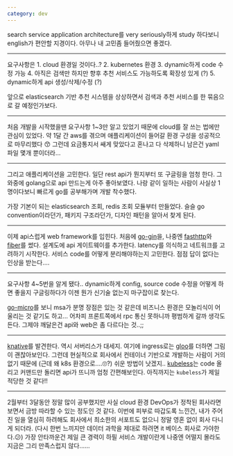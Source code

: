 ```yaml
---
category: dev
---
```


search service application architecture를 very seriously하게 study 하다보니 english가 편안할 지경이다.
아무나 내 고민좀 들어줬으면 좋겠다.

---

요구사항은 1. cloud 환경일 것이다..? 2. kubernetes 환경 3. dynamic하게 code 수정 가능 4. 아직은 검색만 하지만 향후 추천 서비스도 가능하도록 확장성 있게 (?) 5. dynamic하게 api 생성/삭제/수정 (?)

앞으로 elasticsearch 기반 추천 시스템을 상상하면서 검색과 추천 서비스를 한 묶음으로 갈 예정인가보다.

---

처음 개발을 시작했을땐 요구사항 1~3만 알고 있었기 때문에 cloud를 잘 쓰는 법에만 관심이 있었다.
약 1달 간 aws를 겪으며 애플리케이션이 들어갈 환경 구성을 성공적으로 마무리했다 😙
그런데 요금통지서 쌔게 맞았다고 혼나고 다 삭제하니 남은건 yaml 파일 몇개 뿐이더라...

---

그리고 애플리케이션을 고민한다. 일단 rest api가 뭔지부터 또 구글링을 엄청 한다.
그 와중에 golang으로 api 만드는게 아주 좋아보였다. 
나랑 같이 일하는 사람이 사실상 1명이다보니 빠르게 go를 공부해가며 개발 착수했다.

가장 기본이 되는 elasticsearch 조회, redis 조회 모듈부터 만들었다.
슬슬 go convention이라던가, 패키지 구조라던가, 디자인 패턴을 알아서 찾게 된다.

---

이제 api스럽게 web framework를 입힌다. 처음에 [go-gin](https://github.com/gin-gonic/gin)을, 
나중엔 [fasthttp](https://github.com/valyala/fasthttp)와 [fiber](https://github.com/gofiber/fiber)를 썼다.
설계도에 api 게이트웨이를 추가한다.
latency를 의식하고 네트워크를 고려하기 시작한다.
서비스 code를 어떻게 분리해야하는지 고민한다.
점점 답이 없다는 인상을 받는다....

---

요구사항 4~5번을 알게 됐다.. dynamic하게 config, source code 수정을 어떻게 하면 좋을지 구글링하다가
이젠 뭔가 신기술 없는지 마구잡이로 찾는다. 

[go-micro](https://micro.mu/)를 보니 msa가 분명 장점은 있는 것 같은데
비즈니스 환경은 모놀리식이 어울리는 것 같기도 하고... 어차피 프론트쪽에서 rpc 통신 못하니까 평범하게 갈까 생각도 든다.
그제야 깨달은건 api와 web은 좀 다르다는 것..;;

---

[knative](https://knative.dev/)를 발견한다. 역시 서버리스가 대세지.
여기에 ingress로는 [gloo](https://docs.solo.io/gloo/latest/)를 더하면 그림이 괜찮아보인다. 
그런데 현실적으로 회사에서 컨테이너 기반으로 개발하는 사람이 거의 없기 때문에 (근데 왜 k8s 환경으로....🙄?) 쉬운 방법이 낫겠지..
[kubeless](https://kubeless.io/)는 code 올리고 커맨드만 돌리면 api가 뜨니까 엄청 간편해보인다.
아직까지는 `kubeless`가 제일 적당한 것 같다!!

---

2월부터 3달동안 정말 많이 공부했지만 사실 cloud 환경 DevOps가 정착된 회사라면 보면서 금방 따라할 수 있는 정도인 것 같다.
이번에 피부로 따갑도록 느낀건, 내가 주어진 일을 열심히 하려해도 회사에서 최소한의 서포트도 없으니 정말 영혼 없이 회사 다니게 되더라.
(다시 한번 느끼지만 데이터 과학을 제대로 하려면 it 베이스 회사로 가야한다.😕)
가장 안타까운건 제일 큰 경력이 하필 서비스 개발이란게 나중엔 어떨지 몰라도 지금은 그리 만족스럽지 않다......
